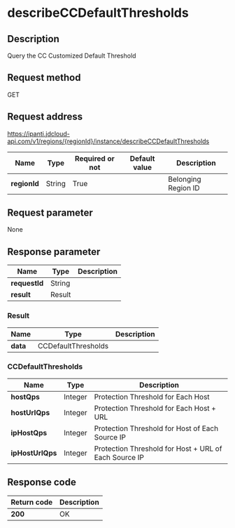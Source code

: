# describeCCDefaultThresholds


## Description
Query the CC Customized Default Threshold

## Request method
GET

## Request address
https://ipanti.jdcloud-api.com/v1/regions/{regionId}/instance/describeCCDefaultThresholds

|Name|Type|Required or not|Default value|Description|
|---|---|---|---|---|
|**regionId**|String|True| |Belonging Region ID|

## Request parameter
None


## Response parameter
|Name|Type|Description|
|---|---|---|
|**requestId**|String| |
|**result**|Result| |


### Result
|Name|Type|Description|
|---|---|---|
|**data**|CCDefaultThresholds| |
### CCDefaultThresholds
|Name|Type|Description|
|---|---|---|
|**hostQps**|Integer|Protection Threshold for Each Host|
|**hostUrlQps**|Integer|Protection Threshold for Each Host + URL|
|**ipHostQps**|Integer|Protection Threshold for Host of Each Source IP|
|**ipHostUrlQps**|Integer|Protection Threshold for Host + URL of Each Source IP|

## Response code
|Return code|Description|
|---|---|
|**200**|OK|
